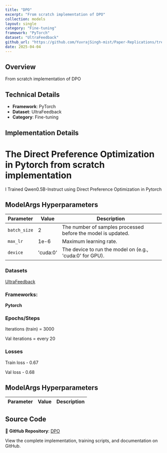 ```yaml
---
title: "DPO"
excerpt: "From scratch implementation of DPO"
collection: models
layout: single
category: "Fine-tuning"
framework: "PyTorch"
dataset: "UltraFeedback"
github_url: "https://github.com/YuvrajSingh-mist/Paper-Replications/tree/master/DPO"
date: 2025-04-04
---
```


## Overview
From scratch implementation of DPO

## Technical Details
- **Framework**: PyTorch
- **Dataset**: UltraFeedback
- **Category**: Fine-tuning

## Implementation Details

# The Direct Preference Optimization in Pytorch from scratch implementation

I Trained Qwen0.5B-Instruct using Direct Preference Optimization in Pytorch

## ModelArgs Hyperparameters

| Parameter    | Value    | Description                                                                 |
|--------------|----------|-----------------------------------------------------------------------------|
| `batch_size` | 2        | The number of samples processed before the model is updated.                |
| `max_lr`     | 1e-6     | Maximum learning rate.                                                     |
| `device`     | 'cuda:0' | The device to run the model on (e.g., 'cuda:0' for GPU).   

### Datasets

[UltraFeedback](https://huggingface.co/datasets/trl-lib/ultrafeedback_binarized)

### Frameworks:
**Pytorch**

### Epochs/Steps
Iterations (train) = 3000

Val iterations = every 20

### Losses
Train loss - 0.67

Val loss - 0.68

## ModelArgs Hyperparameters

| Parameter | Value | Description |
|-----------|-------|-------------|
## Source Code
📁 **GitHub Repository**: [DPO](https://github.com/YuvrajSingh-mist/Paper-Replications/tree/master/DPO)

View the complete implementation, training scripts, and documentation on GitHub.
